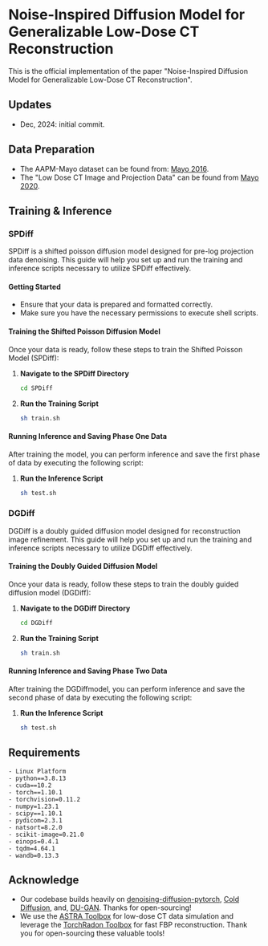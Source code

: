 # Noise-Inspired Diffusion Model for Generalizable Low-Dose CT Reconstruction
This is the official implementation of the paper "Noise-Inspired Diffusion Model for Generalizable Low-Dose CT Reconstruction".

## Updates
- Dec, 2024: initial commit.

## Data Preparation
- The AAPM-Mayo dataset can be found from: [Mayo 2016](https://ctcicblog.mayo.edu/2016-low-dose-ct-grand-challenge/). 
- The "Low Dose CT Image and Projection Data" can be found from [Mayo 2020](https://wiki.cancerimagingarchive.net/pages/viewpage.action?pageId=52758026#527580262a84e4aa87794b6583c78dccf041269f).

## Training & Inference

### SPDiff
SPDiff is a shifted poisson diffusion model designed for pre-log projection data denoising. This guide will help you set up and run the training and inference scripts necessary to utilize SPDiff effectively.
#### Getting Started
- Ensure that your data is prepared and formatted correctly.
- Make sure you have the necessary permissions to execute shell scripts.
#### Training the Shifted Poisson Diffusion Model
Once your data is ready, follow these steps to train the Shifted Poisson Model (SPDiff):
1. **Navigate to the SPDiff Directory**
    ```bash
    cd SPDiff
    ```
2. **Run the Training Script**
    ```bash
    sh train.sh
    ```
#### Running Inference and Saving Phase One Data
After training the model, you can perform inference and save the first phase of data by executing the following script:
1. **Run the Inference Script**
    ```bash
    sh test.sh
    ```

### DGDiff
DGDiff is a doubly guided diffusion model designed for reconstruction image refinement. This guide will help you set up and run the training and inference scripts necessary to utilize DGDiff effectively.
#### Training the Doubly Guided Diffusion Model
Once your data is ready, follow these steps to train the doubly guided diffusion model (DGDiff):
1. **Navigate to the DGDiff Directory**
    ```bash
    cd DGDiff
    ```
2. **Run the Training Script**
    ```bash
    sh train.sh
    ```
#### Running Inference and Saving Phase Two Data
After training the DGDiffmodel, you can perform inference and save the second phase of data by executing the following script:
1. **Run the Inference Script**
    ```bash
    sh test.sh
    ```

## Requirements
```
- Linux Platform
- python==3.8.13
- cuda==10.2
- torch==1.10.1
- torchvision=0.11.2
- numpy=1.23.1
- scipy==1.10.1
- pydicom=2.3.1
- natsort=8.2.0
- scikit-image=0.21.0
- einops=0.4.1
- tqdm=4.64.1
- wandb=0.13.3
```

## Acknowledge
- Our codebase builds heavily on [denoising-diffusion-pytorch](https://github.com/lucidrains/denoising-diffusion-pytorch), [Cold Diffusion](https://github.com/arpitbansal297/Cold-Diffusion-Models), and, [DU-GAN](https://github.com/Hzzone/DU-GAN). Thanks for open-sourcing!
- We use the [ASTRA Toolbox](https://astra-toolbox.com/) for low-dose CT data simulation and leverage the [TorchRadon Toolbox](https://github.com/matteo-ronchetti/torch-radon) for fast FBP reconstruction. Thank you for open-sourcing these valuable tools!
